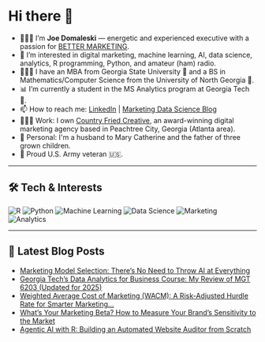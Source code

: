 # Hi there 👋

- 🙋🏻‍♂️ I’m **Joe Domaleski** — energetic and experienced executive with a passion for [BETTER MARKETING](https://blog.marketingdatascience.ai/a-better-marketing-manifesto-24b6541a6cb9).
- 👀 I’m interested in digital marketing, machine learning, AI, data science, analytics, R programming, Python, and amateur (ham) radio.
- 👨🏻‍🎓 I have an MBA from Georgia State University 🐾 and a BS in Mathematics/Computer Science from the University of North Georgia 🦅.
- 📊 I’m currently a student in the MS Analytics program at Georgia Tech 🐝.
- 📫 How to reach me: [LinkedIn](https://www.linkedin.com/in/joedom/) | [Marketing Data Science Blog](https://blog.marketingdatascience.ai)
- 👨🏻‍💻 Work: I own [Country Fried Creative](https://countryfriedcreative.com), an award-winning digital marketing agency based in Peachtree City, Georgia (Atlanta area).
- 🏡 Personal: I'm a husband to Mary Catherine and the father of three grown children.
- 🫡 Proud U.S. Army veteran 🇺🇸.

---

## 🛠️ Tech & Interests

![R](https://img.shields.io/badge/R-276DC3?style=for-the-badge&logo=r&logoColor=white)
![Python](https://img.shields.io/badge/Python-3776AB?style=for-the-badge&logo=python&logoColor=white)
![Machine Learning](https://img.shields.io/badge/Machine_Learning-FF6F00?style=for-the-badge)
![Data Science](https://img.shields.io/badge/Data_Science-4CAF50?style=for-the-badge)
![Marketing](https://img.shields.io/badge/Marketing-0077B5?style=for-the-badge)
![Analytics](https://img.shields.io/badge/Analytics-03A9F4?style=for-the-badge)

---

## 📝 Latest Blog Posts
<!-- BLOG-POST-LIST:START -->
- [Marketing Model Selection: There’s No Need to Throw AI at Everything](https://medium.com/@marketingdatascience/marketing-model-selection-theres-no-need-to-throw-ai-at-everything-8030ede44248?source=rss-3e624457f65a------2)
- [Georgia Tech’s Data Analytics for Business Course: My Review of MGT 6203 &lpar;Updated for 2025&rpar;](https://medium.com/@marketingdatascience/georgia-techs-data-analytics-for-business-course-my-review-of-mgt-6203-updated-for-2025-96fb2697e54a?source=rss-3e624457f65a------2)
- [Weighted Average Cost of Marketing &lpar;WACM&rpar;: A Risk-Adjusted Hurdle Rate for Smarter Marketing…](https://medium.com/@marketingdatascience/weighted-average-cost-of-marketing-wacm-a-risk-adjusted-hurdle-rate-for-smarter-marketing-948b05e45186?source=rss-3e624457f65a------2)
- [What’s Your Marketing Beta? How to Measure Your Brand’s Sensitivity to the Market](https://medium.com/@marketingdatascience/whats-your-marketing-beta-how-to-measure-your-brand-s-sensitivity-to-the-market-3d90cbbdfec8?source=rss-3e624457f65a------2)
- [Agentic AI with R: Building an Automated Website Auditor from Scratch](https://medium.com/@marketingdatascience/agentic-ai-with-r-building-an-automated-website-auditor-from-scratch-1a42d0bd7bae?source=rss-3e624457f65a------2)
<!-- BLOG-POST-LIST:END -->
